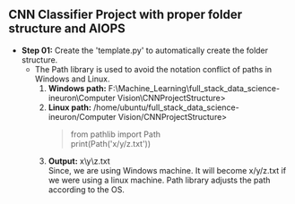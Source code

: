 ## CNN Classifier Project with proper folder structure and AIOPS

- **Step 01:** Create the 'template.py' to automatically create the folder structure.
  - The Path library is used to avoid the notation conflict of paths in Windows and Linux.
    1.  **Windows path:** F:\Machine_Learning\full_stack_data_science-ineuron\Computer Vision\CNNProjectStructure>
    2.  **Linux path:** /home/ubuntu/full_stack_data_science-ineuron/Computer Vision/CNNProjectStructure>
        > from pathlib import Path  
        > print(Path('x/y/z.txt'))
    3.  **Output:** x\y\z.txt  
        Since, we are using Windows machine. It will become x/y/z.txt if we were using a linux machine. Path library adjusts the path according to the OS.
